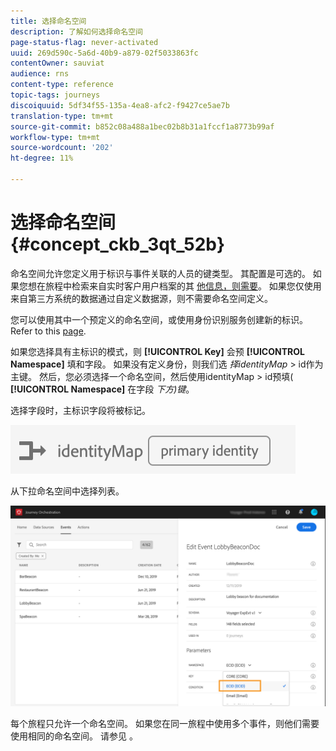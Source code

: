 ```yaml
---
title: 选择命名空间
description: 了解如何选择命名空间
page-status-flag: never-activated
uuid: 269d590c-5a6d-40b9-a879-02f5033863fc
contentOwner: sauviat
audience: rns
content-type: reference
topic-tags: journeys
discoiquuid: 5df34f55-135a-4ea8-afc2-f9427ce5ae7b
translation-type: tm+mt
source-git-commit: b852c08a488a1bec02b8b31a1fccf1a8773b99af
workflow-type: tm+mt
source-wordcount: '202'
ht-degree: 11%

---
```



# 选择命名空间 {#concept_ckb_3qt_52b}

命名空间允许您定义用于标识与事件关联的人员的键类型。 其配置是可选的。 如果您想在旅程中检索来自实时客户用户档案的其 [他信息，则需要](https://docs.adobe.com/content/help/zh-Hans/experience-platform/profile/home.html)。 如果您仅使用来自第三方系统的数据通过自定义数据源，则不需要命名空间定义。

您可以使用其中一个预定义的命名空间，或使用身份识别服务创建新的标识。 Refer to this [page](https://docs.adobe.com/content/help/zh-Hans/experience-platform/identity/home.html).

如果您选择具有主标识的模式，则 **[!UICONTROL Key]** 会预 **[!UICONTROL Namespace]** 填和字段。 如果没有定义身份，则我们选 _择identityMap_ > id作为主键。 然后，您必须选择一个命名空间，然后使用identityMap > id预填( **[!UICONTROL Namespace]** 在字段 _下方)键_。

选择字段时，主标识字段将被标记。

![](../assets/primary-identity.png)


从下拉命名空间中选择列表。

![](../assets/journey17.png)

每个旅程只允许一个命名空间。 如果您在同一旅程中使用多个事件，则他们需要使用相同的命名空间。 请参见 [](../building-journeys/journey.md)。
